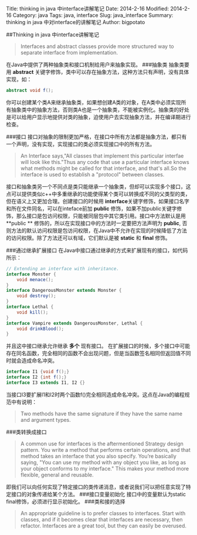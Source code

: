 Title: thinking in java 中interface讲解笔记
Date: 2014-2-16
Modified: 2014-2-16
Category: java
Tags: java, interface
Slug: java_interface
Summary: thinking in java 中对interface的讲解笔记
Author: bigpotato

##Thinking in java 中interface讲解笔记
>Interfaces and abstract classes provide more structured way to separate interface from implementation.

在Java中提供了两种抽象类和接口机制给用户来抽象实现。
###抽象类
抽象类要用 **abstract** 关键字修饰，类中可以存在抽象方法，这种方法只有声明，没有具体实现，如：
```java
abstract void f();
```
你可以创建某个类A来继承抽象类，如果想创建A类的对象，在A类中必须实现所有抽象类中的抽象方法，否则类A也是一个抽象类，不能被实例化。抽象类的好处是可以给用户显示地提供对类的抽象，迫使用户去实现抽象方法，并在编译期进行检查。

###接口
接口对抽象的限制更加严格，在接口中所有方法都是抽象方法，都只有一个声明，没有实现，实现接口的类必须实现接口中的所有方法。
>An Interface says,"All classes that implement this particular interfae will look like this."Thus any code that use a particular interface knows what methods might be called for that interface, and that's all.So the interface is used to establish a "protocol" between classes.

接口和抽象类另一个不同点是类只能继承一个抽象类，但却可以实现多个接口，这点可以提供类似c++中多重继承的功能使得某个类可以转换成不同的父类型的类，但在语义上又更加合理。创建接口的时候用 **interface**关键字修饰，如果接口名字和所在文件同名，可以在inteface前加 **public** 修饰，如果不加public关键字修饰，那么接口是包访问权限，只能被同层包中其它类引用。接口中方法默认是用 **public
** 修饰的，所以在实现接口中的方法时一定要把方法声明为 **public**, 否则方法的默认访问权限是包访问权限，在Java中不允许在实现的时候降低了方法的访问权限。除了方法还可以有域，它们默认是被 **static** 和 **final** 修饰。

###通过继承扩展接口
在Java中接口通过继承的方式来扩展现有的接口，如代码所示：
```java
// Extending an interface with inheritance.
interface Monster {
    void menace();
}
interface DangerousMonster extends Monster {
    void destroy();
}
interface Lethal {
    void kill();
}
interface Vampire extends DangerousMonster, Lethal {
    void drinkBlood();
}
```
并且这中接口继承允许继承 **多个** 现有接口。
在扩展接口的时候，多个接口中可能存在同名函数，完全相同的函数不会出现问题，但是当函数签名相同但返回值不同时就会造成命名冲突。

```java
interface I1 {void f();}
interface I2 {int f();}
interface I3 extends I1, I2 {}

```

当接口I3要扩展I1和I2时两个函数f()完全相同造成命名冲突。这点在Java的编程规范中有说明：
>Two methods have the same signature if they have the same name and argument types.

###类转换成接口
>A common use for interfaces is the aftermentioned Strategy design pattern. You write a method that performs certain operations, and that method takes an interface that you also specify. You’re basically saying, "You can use my method with any object you like, as long as your object conforms to my interface." This makes your method more flexible, general and reusable.

即我们可以向任何实现了特定接口的类传递消息，或者说我们可以把任意实现了特定接口的对象传递给某个方法。
###接口变量初始化
接口中的变量默认为static final修饰，必须进行显示初始化。
###类和接的选择
>An appropriate guideline is to prefer classes to interfaces. Start with classes, and if it becomes clear that interfaces are necessary, then refactor. Interfaces are a great tool, but they can easily be overused.